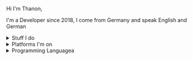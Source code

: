 Hi I'm Thanon, 

I'm a Developer since 2018, I come from Germany and speak English and German

<details>
  <summary>Stuff I do</summary>
  
  - discord / ts3 / WhatsApp bots in Java, Typescript and JavaScript
  
  - Websites in Html, JavaScript, typescript, css and React

  - Minecraft clients / servers / plugins / mods in Java
</details>

<details>
  <summary>Platforms I'm on</summary>
  
- <a href="https://g.dev/thanon">Google Developers</a>

- <a href="https://stackoverflow.com/users/22878052/thanon">Stack Overflow</a>

- <a href="https://discord.com/users/960946185768685618">Discord</a>

- <a href="https://twitch.tv/thanongaming">Twitch</a>

- <a href="https://www.youtube.com/@TTCallabout">Youtube</a>
</details>

<details>
  <summary>Programming Languagea</summary>
  
 - Java
 - Python
 - Html, css, JavaScript, Typescript
 
[![Top Languages](https://github-readme-stats-git-masterrstaa-rickstaa.vercel.app/api/top-langs/?username=ThanonC)](https://github.com/anuraghazra/github-readme-stats)

</details>
